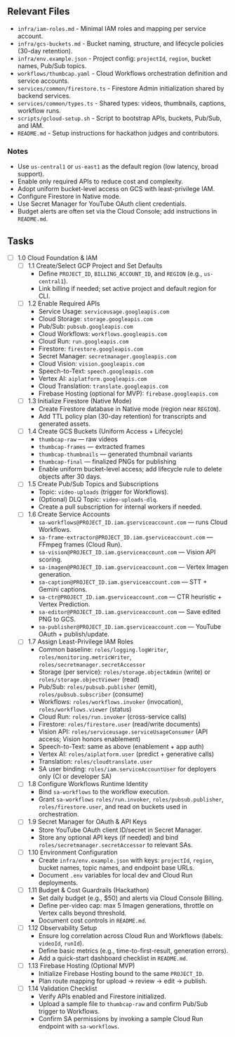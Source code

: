## Relevant Files

- `infra/iam-roles.md` - Minimal IAM roles and mapping per service account.
- `infra/gcs-buckets.md` - Bucket naming, structure, and lifecycle policies (30-day retention).
- `infra/env.example.json` - Project config: `projectId`, `region`, bucket names, Pub/Sub topics.
- `workflows/thumbcap.yaml` - Cloud Workflows orchestration definition and service accounts.
- `services/common/firestore.ts` - Firestore Admin initialization shared by backend services.
- `services/common/types.ts` - Shared types: videos, thumbnails, captions, workflow runs.
- `scripts/gcloud-setup.sh` - Script to bootstrap APIs, buckets, Pub/Sub, and IAM.
- `README.md` - Setup instructions for hackathon judges and contributors.

### Notes

- Use `us-central1` or `us-east1` as the default region (low latency, broad support).
- Enable only required APIs to reduce cost and complexity.
- Adopt uniform bucket-level access on GCS with least-privilege IAM.
- Configure Firestore in Native mode.
- Use Secret Manager for YouTube OAuth client credentials.
- Budget alerts are often set via the Cloud Console; add instructions in `README.md`.

## Tasks

- [ ] 1.0 Cloud Foundation & IAM
  - [ ] 1.1 Create/Select GCP Project and Set Defaults
    - Define `PROJECT_ID`, `BILLING_ACCOUNT_ID`, and `REGION` (e.g., `us-central1`).
    - Link billing if needed; set active project and default region for CLI.
  - [ ] 1.2 Enable Required APIs
    - Service Usage: `serviceusage.googleapis.com`
    - Cloud Storage: `storage.googleapis.com`
    - Pub/Sub: `pubsub.googleapis.com`
    - Cloud Workflows: `workflows.googleapis.com`
    - Cloud Run: `run.googleapis.com`
    - Firestore: `firestore.googleapis.com`
    - Secret Manager: `secretmanager.googleapis.com`
    - Cloud Vision: `vision.googleapis.com`
    - Speech-to-Text: `speech.googleapis.com`
    - Vertex AI: `aiplatform.googleapis.com`
    - Cloud Translation: `translate.googleapis.com`
    - Firebase Hosting (optional for MVP): `firebase.googleapis.com`
  - [ ] 1.3 Initialize Firestore (Native Mode)
    - Create Firestore database in Native mode (region near `REGION`).
    - Add TTL policy plan (30-day retention) for transcripts and generated assets.
  - [ ] 1.4 Create GCS Buckets (Uniform Access + Lifecycle)
    - `thumbcap-raw` — raw videos
    - `thumbcap-frames` — extracted frames
    - `thumbcap-thumbnails` — generated thumbnail variants
    - `thumbcap-final` — finalized PNGs for publishing
    - Enable uniform bucket-level access; add lifecycle rule to delete objects after 30 days.
  - [ ] 1.5 Create Pub/Sub Topics and Subscriptions
    - Topic: `video-uploads` (trigger for Workflows).
    - (Optional) DLQ Topic: `video-uploads-dlq`.
    - Create a pull subscription for internal workers if needed.
  - [ ] 1.6 Create Service Accounts
    - `sa-workflows@PROJECT_ID.iam.gserviceaccount.com` — runs Cloud Workflows.
    - `sa-frame-extractor@PROJECT_ID.iam.gserviceaccount.com` — FFmpeg frames (Cloud Run).
    - `sa-vision@PROJECT_ID.iam.gserviceaccount.com` — Vision API scoring.
    - `sa-imagen@PROJECT_ID.iam.gserviceaccount.com` — Vertex Imagen generation.
    - `sa-caption@PROJECT_ID.iam.gserviceaccount.com` — STT + Gemini captions.
    - `sa-ctr@PROJECT_ID.iam.gserviceaccount.com` — CTR heuristic + Vertex Prediction.
    - `sa-editor@PROJECT_ID.iam.gserviceaccount.com` — Save edited PNG to GCS.
    - `sa-publisher@PROJECT_ID.iam.gserviceaccount.com` — YouTube OAuth + publish/update.
  - [ ] 1.7 Assign Least-Privilege IAM Roles
    - Common baseline: `roles/logging.logWriter`, `roles/monitoring.metricWriter`, `roles/secretmanager.secretAccessor`
    - Storage (per service): `roles/storage.objectAdmin` (write) or `roles/storage.objectViewer` (read)
    - Pub/Sub: `roles/pubsub.publisher` (emit), `roles/pubsub.subscriber` (consume)
    - Workflows: `roles/workflows.invoker` (invocation), `roles/workflows.viewer` (status)
    - Cloud Run: `roles/run.invoker` (cross-service calls)
    - Firestore: `roles/firestore.user` (read/write documents)
    - Vision API: `roles/serviceusage.serviceUsageConsumer` (API access; Vision honors enablement)
    - Speech-to-Text: same as above (enablement + app auth)
    - Vertex AI: `roles/aiplatform.user` (predict + generative calls)
    - Translation: `roles/cloudtranslate.user`
    - SA user binding: `roles/iam.serviceAccountUser` for deployers only (CI or developer SA)
  - [ ] 1.8 Configure Workflows Runtime Identity
    - Bind `sa-workflows` to the workflow execution.
    - Grant `sa-workflows` `roles/run.invoker`, `roles/pubsub.publisher`, `roles/firestore.user`, and read on buckets used in orchestration.
  - [ ] 1.9 Secret Manager for OAuth & API Keys
    - Store YouTube OAuth client ID/secret in Secret Manager.
    - Store any optional API keys (if needed) and bind `roles/secretmanager.secretAccessor` to relevant SAs.
  - [ ] 1.10 Environment Configuration
    - Create `infra/env.example.json` with keys: `projectId`, `region`, bucket names, topic names, and endpoint base URLs.
    - Document `.env` variables for local dev and Cloud Run deployments.
  - [ ] 1.11 Budget & Cost Guardrails (Hackathon)
    - Set daily budget (e.g., $50) and alerts via Cloud Console Billing.
    - Define per-video cap: max 5 Imagen generations, throttle on Vertex calls beyond threshold.
    - Document cost controls in `README.md`.
  - [ ] 1.12 Observability Setup
    - Ensure log correlation across Cloud Run and Workflows (labels: `videoId`, `runId`).
    - Define basic metrics (e.g., time-to-first-result, generation errors).
    - Add a quick-start dashboard checklist in `README.md`.
  - [ ] 1.13 Firebase Hosting (Optional MVP)
    - Initialize Firebase Hosting bound to the same `PROJECT_ID`.
    - Plan route mapping for upload → review → edit → publish.
  - [ ] 1.14 Validation Checklist
    - Verify APIs enabled and Firestore initialized.
    - Upload a sample file to `thumbcap-raw` and confirm Pub/Sub trigger to Workflows.
    - Confirm SA permissions by invoking a sample Cloud Run endpoint with `sa-workflows`.